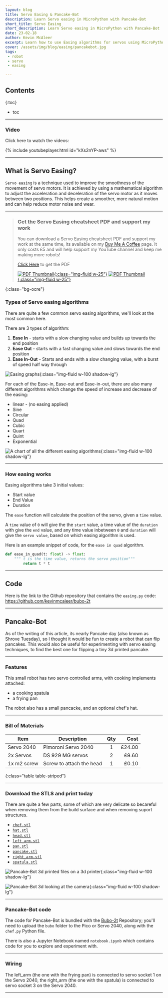 ```yaml
---
layout: blog
title: Servo Easing & Pancake-Bot
description: Learn Servo easing in MicroPython with Pancake-Bot
short_title: Servo Easing
short_description: Learn Servo easing in MicroPython with Pancake-Bot
date: 23-02-18
author: Kevin McAleer
excerpt: Learn how to use Easing algorithms for servos using MicroPython, with Pancake-Bot
cover: /assets/img/blog/easing/pancakebot.jpg
tags: 
 - robot
 - servo
 - easing

---
```


## Contents

{:toc}
* toc

---

### Video

Click here to watch the videos:

{% include youtubeplayer.html id="kXs2nYP-aws" %}

---

## What is Servo Easing?

`Servo easing` is a technique used to improve the smoothness of the movement of servo motors. It is achieved by using a mathematical algorithm to adjust the acceleration and deceleration of the servo motor as it moves between two positions. This helps create a smoother, more natural motion and can help reduce motor noise and wear.

---

> ### Get the Servo Easing cheatsheet PDF and support my work
>
> You can download a Servo Easing cheatsheet PDF and support my work at the same time, its available on my [Buy Me A Coffee](https://www.buymeacoffee.com/kevinmcaleer) page. It only costs £5 and will help support my YouTube channel and keep me making more robots!
>
> [Click Here](https://www.buymeacoffee.com/kevinmcaleer/e/119219) to get the PDF
>
> [![PDF Thumbnail](/assets/img/easing_pdf.png){:class="img-fluid w-25"}](https://www.buymeacoffee.com/kevinmcaleer/e/119219)
> [![PDF Thumbnail](/assets/img/easing_pdf2.jpg){:class="img-fluid w-25"}](https://www.buymeacoffee.com/kevinmcaleer/e/119219)
>
{:class="bg-ocre"}

### Types of Servo easing algorithms

There are quite a few common servo easing algorithms, we'll look at the most common here.

There are 3 types of algorithm:

1. **Ease In** - starts with a slow changing value and builds up towards the end position
1. **Ease Out** - starts with a fast changing value and slows towards the end position
1. **Ease In-Out** - Starts and ends with a slow changing value, with a burst of speed half way through

![Easing graphs](/assets/img/blog/easing/ease01.png){:class="img-fluid w-100 shadow-lg"}

For each of the Ease-in, Ease-out and Ease-in-out, there are also many different algorithms which change the speed of increase and decrease of the easing:

* linear - (no easing applied)
* Sine
* Circular
* Quad
* Cubic
* Quart
* Quint
* Exponential

![A chart of all the different easing algorithms](/assets/img/blog/easing/ease02.png){:class="img-fluid w-100 shadow-lg"}

---

### How easing works

Easing algorithms take 3 initial values:

* Start value
* End Value
* Duration

The `ease` function will calculate the position of the servo, given a `time` value. 

A `time` value of `0` will give the the `start` value, a time value of the `duration` with give the `end` value, and any time value inbetween `0` and `duration` will give the `servo value`, based on which easing algorithm is used.

Here is an example snippet of code, for the `ease in quad` algorithm.

```python
def ease_in_quad(t: float) -> float:
    """ t is the time value, returns the servo position"""
        return t * t
```

---

## Code

Here is the link to the Github repository that contains the `easing.py` code: <https://github.com/kevinmcaleer/bubo-2t>

---

## Pancake-Bot

As of the writing of this article, its nearly Pancake day (also known as Shrove Tuesday), so I thought it would be fun to create a robot that can flip pancakes. This would also be useful for experimenting with servo easing techniques, to find the best one for flipping a tiny 3d printed pancake.

---

### Features

This small robot has two servo controlled arms, with cooking implements attached:

* a cooking spatula
* a frying pan

The robot also has a small pancacke, and an optional chef's hat.

---

### Bill of Materials

Item        | Description              | Qty |   Cost
------------|--------------------------|:---:|------:
Servo 2040  | Pimoroni Servo 2040      |  1  | £24.00
2x Servos   | DS 929 MG servos         |  2  |  £9.60
1x m2 screw | Screw to attach the head |  1  |  £0.10
{:class="table table-striped"}

---

### Download the STLS and print today

There are quite a few parts, some of which are very delicate so becareful when removing them from the build surface and when removing suport structures.

* [`chef.stl`](/assets/stl/pancake-bot/chef.stl)
* [`hat.stl`](/assets/stl/pancake-bot/hat.stl)
* [`head.stl`](/assets/stl/pancake-bot/head.stl)
* [`left_arm.stl`](/assets/stl/pancake-bot/left_arm.stl)
* [`pan.stl`](/assets/stl/pancake-bot/pan.stl)
* [`pancake.stl`](/assets/stl/pancake-bot/pancake.stl)
* [`right_arm.stl`](/assets/stl/pancake-bot/right_arm.stl)
* [`spatula.stl`](/assets/stl/pancake-bot/spatula.stl)

![Pancake-Bot 3d printed files on a 3d printer](/assets/img/blog/easing/pancakebot01.jpg){:class="img-fluid w-100 shadow-lg"}

![Pancake-Bot 3d looking at the camera](/assets/img/blog/easing/pancakebot02.jpg){:class="img-fluid w-100 shadow-lg"}

---

### Pancake-Bot code

The code for Pancake-Bot is bundled with the [Bubo-2t](https://github.com/kevinmcaleer/bubo-2t) Repository; you'll need to upload the `bubo` folder to the Pico or Servo 2040, along with the `chef.py` Python file.

There is also a Jupyter Notebook named `notebook.ipynb` which contains code for you to explore and experiment with.

---

### Wiring

The left_arm (the one with the frying pan) is connected to servo socket 1 on the Servo 2040, the right_arm (the one with the spatula) is connected to servo socket 3 on the Servo 2040.

---
